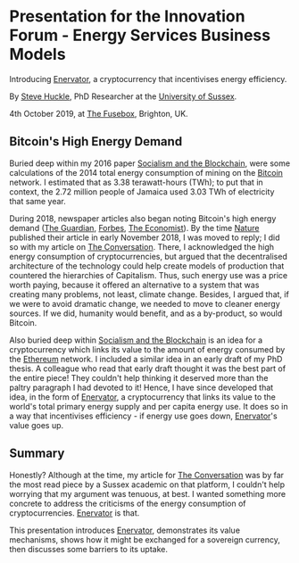 # Presentation for the Innovation Forum - Energy Services Business Models

Introducing [Enervator](https://github.com/glowkeeper/Enervator), a cryptocurrency that incentivises energy efficiency.

By [Steve Huckle](https://glowkeeper.github.io/), PhD Researcher at the [University of Sussex](https://www.sussex.ac.uk/).

4th October 2019, at [The Fusebox](https://thefuseboxbrighton.com/), Brighton, UK.

## Bitcoin's High Energy Demand

Buried deep within my 2016 paper [Socialism and the Blockchain](http://dx.doi.org/10.3390/fi8040049), were some calculations of the 2014 total energy consumption of mining on the [Bitcoin](https://bitcoin.org/en/) network. I estimated that as 3.38 terawatt-hours (TWh); to put that in context, the 2.72 million people of Jamaica used 3.03 TWh of electricity that same year.

During 2018, newspaper articles also began noting Bitcoin's high energy demand ([The Guardian](https://www.theguardian.com/technology/2018/jan/17/bitcoin-electricity-usage-huge-climate-cryptocurrency), [Forbes](https://www.forbes.com/sites/shermanlee/2018/04/19/bitcoins-energy-consumption-can-power-an-entire-country-but-eos-is-trying-to-fix-that/), [The Economist](https://www.economist.com/the-economist-explains/2018/07/09/why-bitcoin-uses-so-much-energy)). By the time [Nature](https://www.nature.com/articles/s41893-018-0152-7) published their article in early November 2018, I  was moved to reply; I did so with my article on [The Conversation](https://theconversation.com/bitcoins-high-energy-consumption-is-a-concern-but-it-may-be-a-price-worth-paying-106282). There, I acknowledged the high energy consumption of cryptocurrencies, but argued that the decentralised architecture of the technology could help create models of production that countered the hierarchies of Capitalism. Thus, such energy use was a price worth paying, because it offered an alternative to a system that was creating many problems, not least, climate change. Besides, I argued that, if we were to avoid dramatic change, we needed to move to cleaner energy sources. If we did, humanity would benefit, and as a by-product, so would Bitcoin.

Also buried deep within [Socialism and the Blockchain](http://dx.doi.org/10.3390/fi8040049) is an idea for a cryptocurrency which links its value to the amount of energy consumed by the [Ethereum](https://www.ethereum.org/) network. I included a similar idea in an early draft of my PhD thesis. A colleague who read that early draft thought it was the best part of the entire piece! They couldn't help thinking it deserved more than the paltry paragraph I had devoted to it! Hence, I have since developed that idea, in the form of [Enervator](https://github.com/glowkeeper/Enervator), a cryptocurrency that links its value to the world's total primary energy supply and per capita energy use. It does so in a way that incentivises efficiency - if energy use goes down, [Enervator](https://github.com/glowkeeper/Enervator)'s value goes up.

## Summary

Honestly? Although at the time, my article for [The Conversation](https://theconversation.com/bitcoins-high-energy-consumption-is-a-concern-but-it-may-be-a-price-worth-paying-106282) was by far the most read piece by a Sussex academic on that platform, I couldn't help worrying that my argument was tenuous, at best. I wanted something more concrete to address the criticisms of the energy consumption of cryptocurrencies. [Enervator](https://github.com/glowkeeper/Enervator) is that.

This presentation introduces [Enervator](https://github.com/glowkeeper/Enervator), demonstrates its value mechanisms, shows how it might be exchanged for a sovereign currency, then discusses some barriers to its uptake.
